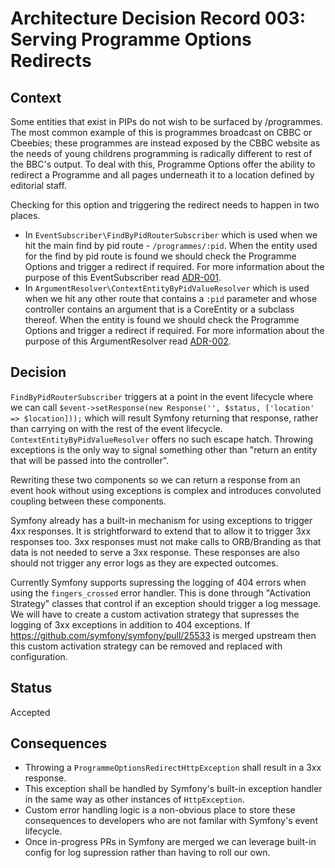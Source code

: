 Architecture Decision Record 003: Serving Programme Options Redirects
=====================================================================

Context
-------

Some entities that exist in PIPs do not wish to be surfaced by /programmes.
The most common example of this is programmes broadcast on CBBC or Cbeebies;
these programmes are instead exposed by the CBBC website as the needs of young
childrens programming is radically different to rest of the BBC's output. To
deal with this, Programme Options offer the ability to redirect a Programme and
all pages underneath it to a location defined by editorial staff. 

Checking for this option and triggering the redirect needs to happen in two
places.

* In `EventSubscriber\FindByPidRouterSubscriber` which is used when we hit the
  main find by pid route - `/programmes/:pid`. When the entity used for the find
  by pid route is found we should check the Programme Options and trigger a
  redirect if required. For more information about the purpose of this
  EventSubscriber read [ADR-001](adr-001-routing-find-by-pid-pages.md).
* In `ArgumentResolver\ContextEntityByPidValueResolver` which is used when we
  hit any other route that contains a `:pid` parameter and whose controller
  contains an argument that is a CoreEntity or a subclass thereof. When the
  entity is found we should check the Programme Options and trigger a
  redirect if required. For more information about the purpose of this
  ArgumentResolver read [ADR-002](adr-002-routing-pid-context-pages.md).

Decision
--------

`FindByPidRouterSubscriber` triggers at a point in the event lifecycle where we
can call `$event->setResponse(new Response('', $status, ['location' => $location]));`
which will result Symfony returning that response, rather than carrying on with
the rest of the event lifecycle. `ContextEntityByPidValueResolver` offers no
such escape hatch. Throwing exceptions is the only way to signal something other
than "return an entity that will be passed into the controller".

Rewriting these two components so we can return a response from an event hook
without using exceptions is complex and introduces convoluted coupling between
these components.

Symfony already has a built-in mechanism for using exceptions to trigger 4xx
responses. It is strightforward to extend that to allow it to trigger 3xx
responses too. 3xx responses must not make calls to ORB/Branding as that data
is not needed to serve a 3xx response. These responses are also should not
trigger any error logs as they are expected outcomes.

Currently Symfony supports supressing the logging of 404 errors when using the
`fingers_crossed` error handler. This is done through "Activation Strategy"
classes that control if an exception should trigger a log message. We will have
to create a custom activation strategy that supresses the logging of 3xx
exceptions in addition to 404 exceptions. If https://github.com/symfony/symfony/pull/25533
is merged upstream then this custom activation strategy can be removed and
replaced with configuration.

Status
------

Accepted


Consequences
------------

* Throwing a `ProgrammeOptionsRedirectHttpException` shall result in a 3xx
  response.
* This exception shall be handled by Symfony's built-in exception handler in the
  same way as other instances of `HttpException`.
* Custom error handling logic is a non-obvious place to store these consequences
  to developers who are not familar with Symfony's event lifecycle.
* Once in-progress PRs in Symfony are merged we can leverage built-in config for
  log supression rather than having to roll our own.
